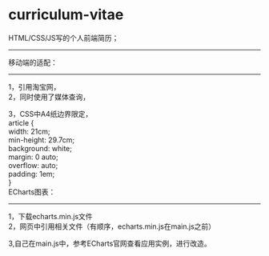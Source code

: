 # curriculum-vitae
HTML/CSS/JS写的个人前端简历；
****
移动端的适配：
****
1，引用淘宝网，
<meta name="viewport" content="width=device-width,initial-scale=1.0,minimum-scale=1.0,maximum-scale=1.0,user-scalable=no,viewport-fit=cover">  
2，同时使用了媒体查询，  
<style media="print">  
	body {  
	 margin: 0;  
	}  		
</style>  
3，CSS中A4纸边界限定，  
article {  
	width: 21cm;  
	min-height: 29.7cm;  
	background: white;  
	margin: 0 auto;  
	overflow: auto;  
	padding: 1em;  
	}  
ECharts图表：  
****
1，下载echarts.min.js文件  
2，网页中引用相关文件（有顺序，echarts.min.js在main.js之前）  
<script src="JS/echarts.min.js"></script>    
<script src="JS/main.js"></script>  
3,自己在main.js中，参考ECharts官网查看应用实例，进行改造。  
